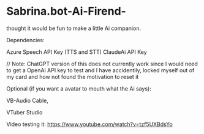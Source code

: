 # Sabrina.bot-Ai-Firend-
thought it would be fun to make a little Ai companion.

Dependencies: 

  Azure Speech API Key (TTS and STT)
  ClaudeAi API Key 
  
  // Note: ChatGPT version of this does not currently work since I would need to get a OpenAi API key to test and I have accidentily, locked myself out of my card and how not found the motivation to reset it

  Optional (if you want a avatar to mouth what the Ai says):
    
  VB-Audio Cable,
    
  VTuber Studio
  

Video testing it: 
https://www.youtube.com/watch?v=tzf5UXBdsYo 
